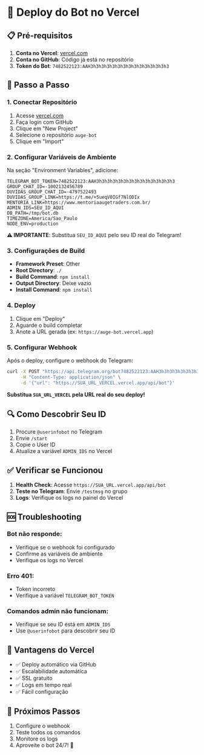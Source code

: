 # 🚀 Deploy do Bot no Vercel

## 📋 Pré-requisitos

1. **Conta no Vercel**: [vercel.com](https://vercel.com)
2. **Conta no GitHub**: Código já está no repositório
3. **Token do Bot**: `7482522123:AAH3h3h3h3h3h3h3h3h3h3h3h3h3h3h3`

## 🔧 Passo a Passo

### 1. Conectar Repositório

1. Acesse [vercel.com](https://vercel.com)
2. Faça login com GitHub
3. Clique em "New Project"
4. Selecione o repositório `auge-bot`
5. Clique em "Import"

### 2. Configurar Variáveis de Ambiente

Na seção "Environment Variables", adicione:

```
TELEGRAM_BOT_TOKEN=7482522123:AAH3h3h3h3h3h3h3h3h3h3h3h3h3h3h3
GROUP_CHAT_ID=-1002132456789
DUVIDAS_GROUP_CHAT_ID=-4797522493
DUVIDAS_GROUP_LINK=https://t.me/+5ueqV0IGf7NlODIx
MENTORIA_LINK=https://www.mentoriaaugetraders.com.br/
ADMIN_IDS=SEU_ID_AQUI
DB_PATH=/tmp/bot.db
TIMEZONE=America/Sao_Paulo
NODE_ENV=production
```

**⚠️ IMPORTANTE**: Substitua `SEU_ID_AQUI` pelo seu ID real do Telegram!

### 3. Configurações de Build

- **Framework Preset**: Other
- **Root Directory**: `./`
- **Build Command**: `npm install`
- **Output Directory**: Deixe vazio
- **Install Command**: `npm install`

### 4. Deploy

1. Clique em "Deploy"
2. Aguarde o build completar
3. Anote a URL gerada (ex: `https://auge-bot.vercel.app`)

### 5. Configurar Webhook

Após o deploy, configure o webhook do Telegram:

```bash
curl -X POST "https://api.telegram.org/bot7482522123:AAH3h3h3h3h3h3h3h3h3h3h3h3h3h3h3/setWebhook" \
     -H "Content-Type: application/json" \
     -d '{"url": "https://SUA_URL_VERCEL.vercel.app/api/bot"}'
```

**Substitua `SUA_URL_VERCEL` pela URL real do seu deploy!**

## 🔍 Como Descobrir Seu ID

1. Procure `@userinfobot` no Telegram
2. Envie `/start`
3. Copie o User ID
4. Atualize a variável `ADMIN_IDS` no Vercel

## ✅ Verificar se Funcionou

1. **Health Check**: Acesse `https://SUA_URL.vercel.app/api/bot`
2. **Teste no Telegram**: Envie `/testmsg` no grupo
3. **Logs**: Verifique os logs no painel do Vercel

## 🆘 Troubleshooting

### Bot não responde:
- Verifique se o webhook foi configurado
- Confirme as variáveis de ambiente
- Verifique os logs no Vercel

### Erro 401:
- Token incorreto
- Verifique a variável `TELEGRAM_BOT_TOKEN`

### Comandos admin não funcionam:
- Verifique se seu ID está em `ADMIN_IDS`
- Use `@userinfobot` para descobrir seu ID

## 🎯 Vantagens do Vercel

- ✅ Deploy automático via GitHub
- ✅ Escalabilidade automática
- ✅ SSL gratuito
- ✅ Logs em tempo real
- ✅ Fácil configuração

## 📱 Próximos Passos

1. Configure o webhook
2. Teste todos os comandos
3. Monitore os logs
4. Aproveite o bot 24/7! 🚀